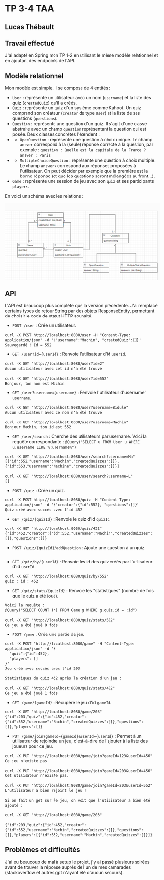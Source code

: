 # TP 3-4 TAA
## Lucas Thébault

## Travail effectué

J'ai adapté en Spring mon TP 1-2 en utilisant le même modèle relationnel et en ajoutant des endpoints de l'API.

## Modèle relationnel

Mon modèle est simple. Il se compose de 4 entités :
- `User` : représente un utilisateur avec un nom (`username`) et la liste des quiz (`createdQuiz`) qu'il a créés.
- `Quiz` : représente un quiz d'un système comme Kahoot. Un quiz comprend son créateur (`creator` de type `User`) et la liste de ses questions (`questions`).
- `Question` : représente une question d'un quiz. Il s'agit d'une classe abstraite avec un champ `question` représentant la question qui est posée. Deux classes concrètes l'étendent :
- - `OpenQuestion` : représente une question à choix unique. Le champ `answer` correspond à la (seule) réponse correcte à la question, par exemple : `question : Quelle est la capitale de la France ?` `answer : Paris`
- - `MultipleChoiceQuestion` : représente une question à choix multiple. Le champ `answers` correspond aux réponses proposées à l'utilisateur. On peut décider par exemple que la première est la bonne réponse (et que les questions seront mélangées au front...).
- `Game` : représente une session de jeu avec son `quiz` et ses participants `players`.

En voici un schéma avec les relations :

![Modèle relationnel](uml.png)

## API

L'API est beaucoup plus complète que la version précédente. J'ai remplacé certains types de retour String par des objets ResponseEntity, permettant de choisir le code de statut HTTP souhaité.

- `POST /user` : Crée un utilisateur.
```
curl -X POST http://localhost:8080/user -H "Content-Type: application/json" -d '{"username":"Machin", "createdQuiz":[]}'
Sauvegardé ! Id = 552
```

- `GET /user?id={userId}` : Renvoie l'utilisateur d'id `userId`.
```
curl -X GET "http://localhost:8080/user?id=2" 
Aucun utilisateur avec cet id n'a été trouvé

curl -X GET "http://localhost:8080/user?id=552"
Bonjour, ton nom est Machin
```

- `GET /user?username={username}` : Renvoie l'utilisateur d'username' `username`.
```
curl -X GET "http://localhost:8080/user?username=Bidule"
Aucun utilisateur avec ce nom n'a été trouvé

curl -X GET "http://localhost:8080/user?username=Machin"
Bonjour Machin, ton id est 552
```

- `GET /user/search` : Cherche des utilisateurs par username. Voici la requête correspondante :
`@Query("SELECT u FROM User u WHERE u.username LIKE %:username%")`

```
curl -X GET "http://localhost:8080/user/search?username=Ma"
[{"id":552,"username":"Machin","createdQuizzes":[]},{"id":553,"username":"Machine","createdQuizzes":[]}]

curl -X GET "http://localhost:8080/user/search?username=L"
[]
```

- `POST /quiz` : Crée un quiz.
```
curl -X POST http://localhost:8080/quiz -H "Content-Type: application/json" -d '{"creator":{"id":552}, "questions":[]}'
Quiz créé avec succès avec l'id 452
```

- `GET /quiz/{quizId}` : Renvoie le quiz d'id `quizId`.

```
curl -X GET "http://localhost:8080/quiz/452"
{"id":452,"creator":{"id":552,"username":"Machin","createdQuizzes":[]},"questions":[]}
```

- `POST /quiz/{quizId}/addQuestion` : Ajoute une question à un quiz.
```

```
- `GET /quiz/by/{userId}` : Renvoie les id des quiz créés par l'utilisateur d'id `userId`.
```
curl -X GET "http://localhost:8080/quiz/by/552"
quiz : id : 452
```
- `GET /quiz/stats/{quizId}` : Renvoie les "statistiques" (nombre de fois que le quiz a été joué).
```
Voici la requête :
@Query("SELECT COUNT (*) FROM Game g WHERE g.quiz.id = :id")

curl -X GET "http://localhost:8080/quiz/stats/552"
Ce jeu a été joué 0 fois
```

- `POST /game` : Crée une partie de jeu.
```
curl -X POST "http://localhost:8080/game" -H "Content-Type: application/json" -d '{
  "quiz":{"id":452},
  "players": []
}'
Jeu créé avec succès avec l'id 203

Statistiques du quiz 452 après la création d'un jeu :

curl -X GET "http://localhost:8080/quiz/stats/452"
Ce jeu a été joué 1 fois
```

- `GET /game/{gameId}` : Récupère le jeu d'id `gameId`.
```
curl -X GET "http://localhost:8080/game/203"
{"id":203,"quiz":{"id":452,"creator":{"id":552,"username":"Machin","createdQuizzes":[]},"questions":[]},"players":[]}
```

- `PUT /game/join?gameId={gameId}&userId={userId}` : Permet à un utilisateur de rejoindre un jeu, c'est-à-dire de l'ajouter à la liste des joueurs pour ce jeu.
```
curl -X PUT "http://localhost:8080/game/join?gameId=123&userId=456"
Ce jeu n'existe pas

curl -X PUT "http://localhost:8080/game/join?gameId=203&userId=456"
Cet utilisateur n'existe pas.

curl -X PUT "http://localhost:8080/game/join?gameId=203&userId=552"
L'utilisateur a bien rejoint le jeu !

Si on fait un get sur le jeu, on voit que l'utilisateur a bien été ajouté :

curl -X GET "http://localhost:8080/game/203"

{"id":203,"quiz":{"id":452,"creator":{"id":552,"username":"Machin","createdQuizzes":[]},"questions":[]},"players":[{"id":552,"username":"Machin","createdQuizzes":[]}]}
```


## Problèmes et difficultés

J'ai eu beaucoup de mal à setup le projet, j'y ai passé plusieurs soirées avant de trouver la réponse auprès de l'un de mes camarades (stackoverflow et autres gpt n'ayant été d'aucun secours).
